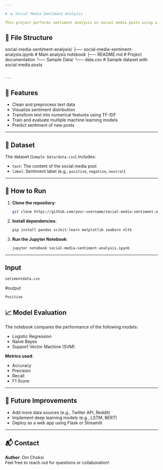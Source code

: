 ```yaml
---

# 📊 Social Media Sentiment Analysis

This project performs sentiment analysis on social media posts using a labeled text dataset. The goal is to classify posts as **positive**, **negative**, or **neutral** to understand public opinion on various topics.


```
## 📁 File Structure


social-media-sentiment-analysis/
├── social-media-sentiment-analysis.ipynb  # Main analysis notebook
├── README.md                              # Project documentation
└── Sample Data/
    └── data.csv                           # Sample dataset with social media posts
```

---
```


## 📌 Features

- Clean and preprocess text data
- Visualize sentiment distribution
- Transform text into numerical features using TF-IDF
- Train and evaluate multiple machine learning models
- Predict sentiment of new posts

---

## 🧪 Dataset

The dataset (`Sample Data/data.csv`) includes:
- `text`: The content of the social media post
- `label`: Sentiment label (e.g., `positive`, `negative`, `neutral`)

---

## 🚀 How to Run

1. **Clone the repository**:
   ```bash
   git clone https://github.com/your-username/social-media-sentiment-analysis.git
   ```

2. **Install dependencies**:
   ```bash
   pip install pandas scikit-learn matplotlib seaborn nltk
   ```

3. **Run the Jupyter Notebook**:
   ```bash
   jupyter notebook social-media-sentiment-analysis.ipynb
   ```

---

## Input 
```bash
setimentdata.csv
```

#output
```bash
Positive 
```

## 📈 Model Evaluation

The notebook compares the performance of the following models:
- Logistic Regression
- Naive Bayes
- Support Vector Machine (SVM)

**Metrics used**:
- Accuracy
- Precision
- Recall
- F1 Score

---

## 📝 Future Improvements

- Add more data sources (e.g., Twitter API, Reddit)
- Implement deep learning models (e.g., LSTM, BERT)
- Deploy as a web app using Flask or Streamlit

---

## 📬 Contact

**Author**: Om Choksi  
Feel free to reach out for questions or collaboration!
